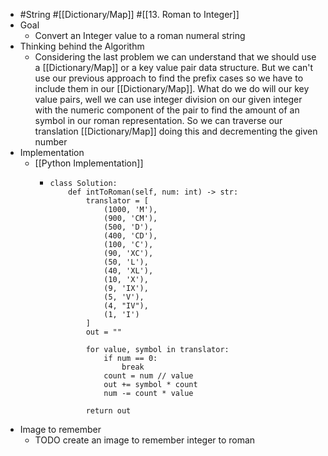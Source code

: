 - #String #[[Dictionary/Map]] #[[13. Roman to Integer]]
- Goal
	- Convert an Integer value to a roman numeral string
- Thinking behind the Algorithm
	- Considering the last problem we can understand that we should use a [[Dictionary/Map]] or a key value pair data structure. But we can't use our previous approach to find the prefix cases so we have to include them in our [[Dictionary/Map]]. What do we do will our key value pairs, well we can use integer division on our given integer with the numeric component of the pair to find the amount of an symbol in our roman representation. So we can traverse our translation [[Dictionary/Map]] doing this and decrementing the given number
- Implementation
	- [[Python Implementation]]
		- ```
		  class Solution:
		      def intToRoman(self, num: int) -> str:
		          translator = [
		              (1000, 'M'),
		              (900, 'CM'),
		              (500, 'D'),
		              (400, 'CD'),
		              (100, 'C'),
		              (90, 'XC'),
		              (50, 'L'),
		              (40, 'XL'),
		              (10, 'X'),
		              (9, 'IX'),
		              (5, 'V'),
		              (4, "IV"),
		              (1, 'I')
		          ]
		          out = ""
		  
		          for value, symbol in translator:
		              if num == 0:
		                  break
		              count = num // value
		              out += symbol * count
		              num -= count * value
		          
		          return out
		  ```
- Image to remember
	- TODO create an image to remember integer to roman